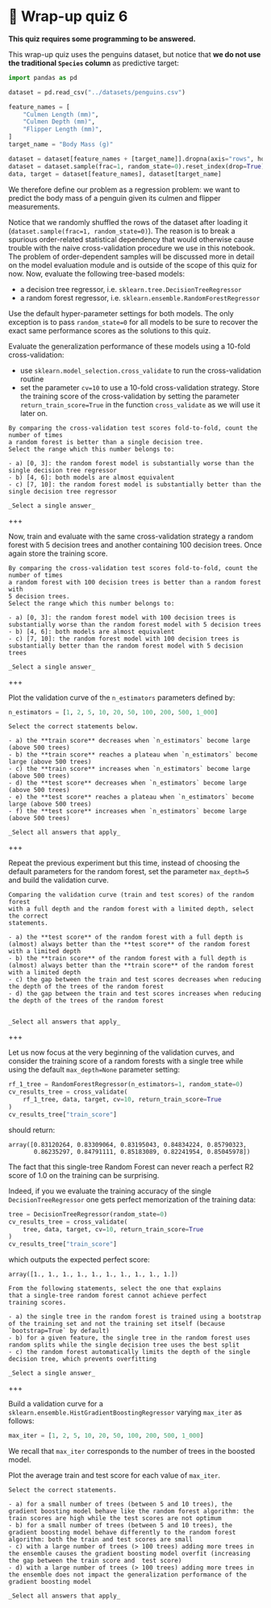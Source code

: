 # 🏁 Wrap-up quiz 6

**This quiz requires some programming to be answered.**

This wrap-up quiz uses the penguins dataset, but notice that **we do not use the
traditional `Species` column** as predictive target:

```python
import pandas as pd

dataset = pd.read_csv("../datasets/penguins.csv")

feature_names = [
    "Culmen Length (mm)",
    "Culmen Depth (mm)",
    "Flipper Length (mm)",
]
target_name = "Body Mass (g)"

dataset = dataset[feature_names + [target_name]].dropna(axis="rows", how="any")
dataset = dataset.sample(frac=1, random_state=0).reset_index(drop=True)
data, target = dataset[feature_names], dataset[target_name]
```

We therefore define our problem as a regression problem: we want to predict the
body mass of a penguin given its culmen and flipper measurements.

Notice that we randomly shuffled the rows of the dataset after loading it
(`dataset.sample(frac=1, random_state=0)`). The reason is to break a spurious
order-related statistical dependency that would otherwise cause trouble with the
naive cross-validation procedure we use in this notebook. The problem of
order-dependent samples will be discussed more in detail on the model evaluation
module and is outside of the scope of this quiz for now.
Now, evaluate the following tree-based models:

- a decision tree regressor, i.e. `sklearn.tree.DecisionTreeRegressor`
- a random forest regressor, i.e. `sklearn.ensemble.RandomForestRegressor`

Use the default hyper-parameter settings for both models. The only exception
is to pass `random_state=0` for all models to be sure to recover the exact
same performance scores as the solutions to this quiz.

Evaluate the generalization performance of these models using a 10-fold
cross-validation:

- use `sklearn.model_selection.cross_validate` to run the cross-validation routine
- set the parameter `cv=10` to use a 10-fold cross-validation strategy. Store the
training score of the cross-validation by setting the parameter
`return_train_score=True` in the function `cross_validate`
as we will use it later on.

```{admonition} Question
By comparing the cross-validation test scores fold-to-fold, count the number of times
a random forest is better than a single decision tree.
Select the range which this number belongs to:

- a) [0, 3]: the random forest model is substantially worse than the single decision tree regressor
- b) [4, 6]: both models are almost equivalent
- c) [7, 10]: the random forest model is substantially better than the single decision tree regressor

_Select a single answer_
```

+++

Now, train and evaluate with the same cross-validation strategy a random forest
with 5 decision trees and another containing 100 decision trees. Once again
store the training score.

```{admonition} Question
By comparing the cross-validation test scores fold-to-fold, count the number of times
a random forest with 100 decision trees is better than a random forest with
5 decision trees.
Select the range which this number belongs to:

- a) [0, 3]: the random forest model with 100 decision trees is substantially worse than the random forest model with 5 decision trees
- b) [4, 6]: both models are almost equivalent
- c) [7, 10]: the random forest model with 100 decision trees is substantially better than the random forest model with 5 decision trees

_Select a single answer_
```

+++

Plot the validation curve of the `n_estimators` parameters defined by:

```python
n_estimators = [1, 2, 5, 10, 20, 50, 100, 200, 500, 1_000]
```

```{admonition} Question
Select the correct statements below.

- a) the **train score** decreases when `n_estimators` become large (above 500 trees)
- b) the **train score** reaches a plateau when `n_estimators` become large (above 500 trees)
- c) the **train score** increases when `n_estimators` become large (above 500 trees)
- d) the **test score** decreases when `n_estimators` become large (above 500 trees)
- e) the **test score** reaches a plateau when `n_estimators` become large (above 500 trees)
- f) the **test score** increases when `n_estimators` become large (above 500 trees)

_Select all answers that apply_
```

+++

Repeat the previous experiment but this time, instead of choosing the default
parameters for the random forest, set the parameter `max_depth=5` and build
the validation curve.

```{admonition} Question
Comparing the validation curve (train and test scores) of the random forest
with a full depth and the random forest with a limited depth, select the correct
statements.

- a) the **test score** of the random forest with a full depth is (almost) always better than the **test score** of the random forest with a limited depth
- b) the **train score** of the random forest with a full depth is (almost) always better than the **train score** of the random forest with a limited depth
- c) the gap between the train and test scores decreases when reducing the depth of the trees of the random forest
- d) the gap between the train and test scores increases when reducing the depth of the trees of the random forest


_Select all answers that apply_
```

+++

Let us now focus at the very beginning of the validation curves, and
consider the training score of a random forests with a single tree
while using the default `max_depth=None` parameter setting:

```python
rf_1_tree = RandomForestRegressor(n_estimators=1, random_state=0)
cv_results_tree = cross_validate(
    rf_1_tree, data, target, cv=10, return_train_score=True
)
cv_results_tree["train_score"]
```

should return:

```
array([0.83120264, 0.83309064, 0.83195043, 0.84834224, 0.85790323,
       0.86235297, 0.84791111, 0.85183089, 0.82241954, 0.85045978])

```

The fact that this single-tree Random Forest can never reach
a perfect R2 score of 1.0 on the training can be surprising.

Indeed, if you we evaluate the training accuracy of the single
`DecisionTreeRegressor` one gets perfect memorization of the
training data:

```python
tree = DecisionTreeRegressor(random_state=0)
cv_results_tree = cross_validate(
    tree, data, target, cv=10, return_train_score=True
)
cv_results_tree["train_score"]
```

which outputs the expected perfect score:

```
array([1., 1., 1., 1., 1., 1., 1., 1., 1., 1.])
```

```{admonition} Question
From the following statements, select the one that explains
that a single-tree random forest cannot achieve perfect
training scores.

- a) the single tree in the random forest is trained using a bootstrap of the training set and not the training set itself (because `bootstrap=True` by default)
- b) for a given feature, the single tree in the random forest uses random splits while the single decision tree uses the best split
- c) the random forest automatically limits the depth of the single decision tree, which prevents overfitting

_Select a single answer_
```

+++

Build a validation curve for a `sklearn.ensemble.HistGradientBoostingRegressor`
varying `max_iter` as follows:

```python
max_iter = [1, 2, 5, 10, 20, 50, 100, 200, 500, 1_000]
```

We recall that `max_iter` corresponds to the number of trees in the boosted
model.

Plot the average train and test score for each value of `max_iter`.

```{admonition} Question
Select the correct statements.

- a) for a small number of trees (between 5 and 10 trees), the gradient boosting model behave like the random forest algorithm: the train scores are high while the test scores are not optimum
- b) for a small number of trees (between 5 and 10 trees), the gradient boosting model behave differently to the random forest algorithm: both the train and test scores are small
- c) with a large number of trees (> 100 trees) adding more trees in the ensemble causes the gradient boosting model overfit (increasing the gap between the train score and  test score)
- d) with a large number of trees (> 100 trees) adding more trees in the ensemble does not impact the generalization performance of the gradient boosting model

_Select all answers that apply_
```
